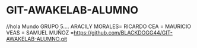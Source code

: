 # GIT-AWAKELAB-ALUMNO
//hola Mundo
GRUPO 5....
ARACILY MORALES= 
RICARDO CEA =
MAURICIO VEAS =
SAMUEL MUÑOZ =https://github.com/BLACKDOGG44/GIT-AWAKELAB-ALUMNO.git
